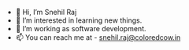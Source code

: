 - 👋 Hi, I’m Snehil Raj
- 👀 I’m interested in learning new things.
- 🌱 I’m working as software development.
- 📫 You can reach me at - snehil.raj@coloredcow.in

<!---
Rajsnehil/Rajsnehil is a ✨ special ✨ repository because its `README.md` (this file) appears on your GitHub profile.
You can click the Preview link to take a look at your changes.
--->
